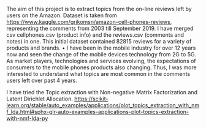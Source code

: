 The aim of this project is to extract topics from the on-line reviews left by users on the Amazon. 
Dataset is taken from https://www.kaggle.com/grikomsn/amazon-cell-phones-reviews, representing the comments from 2003 till September 2019.
I have merged csv cellphones.csv (product info) and the reviews.csv (comments and notes) in one. This initial dataset contained 82815 reviews for a variety of products and brands.
•	I have been in the mobile industry for over 12 years now and seen the change of the mobile devices technology from 2G to 5G. As market players, technologies and services evolving, the expectations of consumers to the mobile phones products also changing. Thus, I was more interested to understand what topics are most common in the comments users left over past 4 years.

I have tried the Topic extraction with Non-negative Matrix Factorization and Latent Dirichlet Allocation. 
https://scikit-learn.org/stable/auto_examples/applications/plot_topics_extraction_with_nmf_lda.html#sphx-glr-auto-examples-applications-plot-topics-extraction-with-nmf-lda-py
